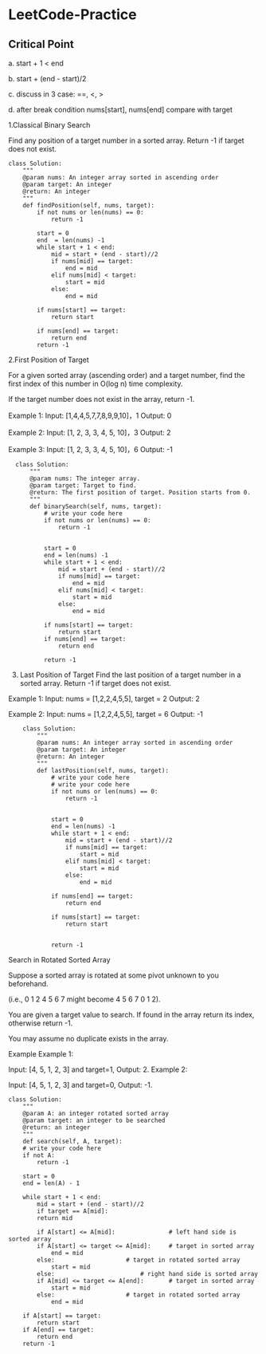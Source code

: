 # LeetCode-Practice

## Critical Point
a. start + 1 < end 

b. start + (end - start)/2

c. discuss in 3 case: ==, <, >

d. after break condition nums[start], nums[end] compare with target


1.Classical Binary Search

Find any position of a target number in a sorted array. Return -1 if target does not exist.



    class Solution:
        """
        @param nums: An integer array sorted in ascending order
        @param target: An integer
        @return: An integer
        """
        def findPosition(self, nums, target):
            if not nums or len(nums) == 0:
                return -1

            start = 0
            end  = len(nums) -1
            while start + 1 < end:
                mid = start + (end - start)//2
                if nums[mid] == target:
                    end = mid
                elif nums[mid] < target:
                    start = mid
                else:
                    end = mid

            if nums[start] == target:
                return start

            if nums[end] == target:
                return end
            return -1
            
            

2.First Position of Target

For a given sorted array (ascending order) and a target number, 
find the first index of this number in O(log n) time complexity.

If the target number does not exist in the array, return -1.

Example 1:
Input:  [1,4,4,5,7,7,8,9,9,10]，1
Output: 0
	
Example 2:
Input: [1, 2, 3, 3, 4, 5, 10]，3
Output: 2
	
Example 3:
Input: [1, 2, 3, 3, 4, 5, 10]，6
Output: -1
	

      class Solution:
          """
          @param nums: The integer array.
          @param target: Target to find.
          @return: The first position of target. Position starts from 0.
          """
          def binarySearch(self, nums, target):
              # write your code here
              if not nums or len(nums) == 0:
                  return -1


              start = 0
              end = len(nums) -1
              while start + 1 < end:
                  mid = start + (end - start)//2
                  if nums[mid] == target:
                      end = mid
                  elif nums[mid] < target:
                      start = mid
                  else:
                      end = mid

              if nums[start] == target:
                  return start
              if nums[end] == target:
                  return end

              return -1
              
              
              
3. Last Position of Target
Find the last position of a target number in a sorted array. 
Return -1 if target does not exist.

Example 1:
Input: nums = [1,2,2,4,5,5], target = 2
Output: 2

Example 2:
Input: nums = [1,2,2,4,5,5], target = 6
Output: -1

        class Solution:
            """
            @param nums: An integer array sorted in ascending order
            @param target: An integer
            @return: An integer
            """
            def lastPosition(self, nums, target):
                # write your code here
                # write your code here
                if not nums or len(nums) == 0:
                    return -1


                start = 0
                end = len(nums) -1
                while start + 1 < end:
                    mid = start + (end - start)//2
                    if nums[mid] == target:
                        start = mid
                    elif nums[mid] < target:
                        start = mid
                    else:
                        end = mid

                if nums[end] == target:
                    return end                

                if nums[start] == target:
                    return start


                return -1
		
		
		
Search in Rotated Sorted Array

Suppose a sorted array is rotated at some pivot unknown to you beforehand.

(i.e., 0 1 2 4 5 6 7 might become 4 5 6 7 0 1 2).

You are given a target value to search. If found in the array return its index, otherwise return -1.

You may assume no duplicate exists in the array.

Example
Example 1:

Input: [4, 5, 1, 2, 3] and target=1, 
Output: 2.
Example 2:

Input: [4, 5, 1, 2, 3] and target=0, 
Output: -1.		
		
	class Solution:
	    """
	    @param A: an integer rotated sorted array
	    @param target: an integer to be searched
	    @return: an integer
	    """
	    def search(self, A, target):
		# write your code here
		if not A:
		    return -1

		start = 0
		end = len(A) - 1

		while start + 1 < end:
		    mid = start + (end - start)//2
		    if target == A[mid]:
			return mid

		    if A[start] <= A[mid]:  			 # left hand side is sorted array
			if A[start] <= target <= A[mid]:	 # target in sorted array
			    end = mid
			else:					 # target in rotated sorted array
			    start = mid
		    else:		    			 # right hand side is sorted array
			if A[mid] <= target <= A[end]:		 # target in sorted array
			    start = mid
			else:					 # target in rotated sorted array
			    end = mid

		if A[start] == target:
		    return start
		if A[end] == target:
		    return end
		return -1




